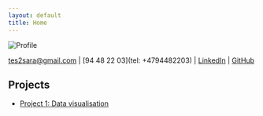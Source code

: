 ```yaml
---
layout: default
title: Home
---
```

![Profile](https://github.com/user-attachments/assets/5c031453-6c37-4e8e-bb5d-9723c7d476f0)

[tes2sara@gmail.com](mailto:tes2sara@gmail.com) | [94 48 22 03](tel: +4794482203) | [LinkedIn](https://www.linkedin.com/in/sara-tesfamariam-b47417199/) | [GitHub](https://github.com/tes2sara)

## Projects
- [Project 1: Data visualisation](project1.md)
  



